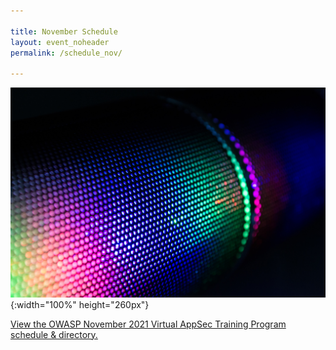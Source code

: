 ```yaml
---

title: November Schedule
layout: event_noheader
permalink: /schedule_nov/

---
```


![Schedule Header Image](/assets/images/background.jpg){:width="100%" height="260px"}

<a id="sched-embed" href="//owasp2021mayvirtualappsectr.sched.com/list/descriptions/">View the OWASP November 2021 Virtual AppSec Training Program schedule &amp; directory.</a><script type="text/javascript" src="//owasp2021mayvirtualappsectr.sched.com/js/embed.js"></script>
